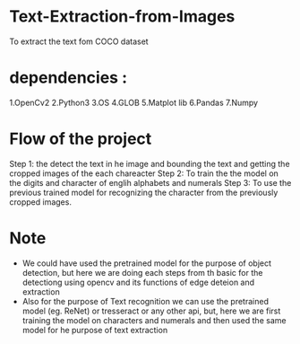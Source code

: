 # Text-Extraction-from-Images
To extract the text fom COCO dataset 

# dependencies :

   1.OpenCv2
   2.Python3
   3.OS
   4.GLOB
   5.Matplot lib
   6.Pandas
   7.Numpy
   
   
# Flow of the project
Step 1: the detect the text in he image and bounding the text and getting the cropped images of the each chareacter
Step 2: To train the the model on the digits and character of englih alphabets and numerals
Step 3: To use the previous trained model for recognizing the character from the previously cropped images.


# Note
* We could have used the pretrained model for the purpose of object detection, but here we are doing each steps from th basic for the detectiong using opencv and its functions of edge deteion and extraction
* Also for the purpose of Text recognition we can use the pretrained model (eg. ReNet) or tresseract or any other api, but, here we are first training the model on characters and numerals and then used the same model for he purpose of text extraction


